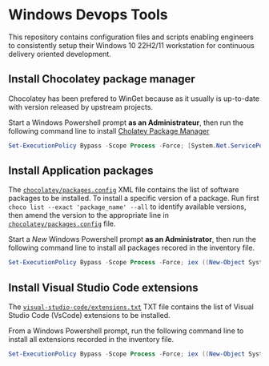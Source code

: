 # Windows Devops Tools

This repository contains configuration files and scripts enabling engineers to consistently setup their Windows 10 22H2/11 workstation for continuous delivery oriented development.

## Install Chocolatey package manager

Chocolatey has been prefered to WinGet because as it usually is up-to-date with version released by upstream projects.

Start a Windows Powershell prompt **as an Administrateur**, then run the following command line to install [Cholatey Package Manager](https://chocolatey.com)

```powershell
Set-ExecutionPolicy Bypass -Scope Process -Force; [System.Net.ServicePointManager]::SecurityProtocol = [System.Net.ServicePointManager]::SecurityProtocol -bor 3072; iex ((New-Object System.Net.WebClient).DownloadString('https://community.chocolatey.org/install.ps1'))
```

## Install Application packages

The [`chocolatey/packages.config`](/chocolatey/packages.config) XML file contains the list of software packages to be installed.
To install a specific version of a package.
Run first `choco list --exact 'package_name' --all` to identify available versions, then amend the version to the appropriate line in [`chocolatey/packages.config`](/chocolatey/packages.config) file.

Start a _New_ Windows Powershell prompt **as an Administrator**, then run the following command line to install all packages recored in the inventory file.

```powershell
Set-ExecutionPolicy Bypass -Scope Process -Force; iex ((New-Object System.Net.WebClient).DownloadString('https://raw.githubusercontent.com/fjudith/windows-devops-tools/main/chocolatey/install.ps1'))
```

## Install Visual Studio Code extensions

The [`visual-studio-code/extensions.txt`](/visual-studio-code/extensions.tx) TXT file contains the list of Visual Studio Code (VsCode) extensions to be installed.

From a Windows Powershell prompt, run the following command line to install all extensions recorded in the inventory file.

```powershell
Set-ExecutionPolicy Bypass -Scope Process -Force; iex ((New-Object System.Net.WebClient).DownloadString('https://raw.githubusercontent.com/fjudith/windows-devops-tools/main/visual-studio-code/install.ps1')
```
